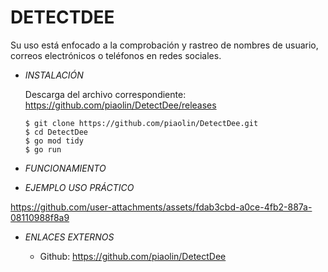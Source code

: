 # **DETECTDEE**

Su uso está enfocado a la comprobación y rastreo de nombres de usuario, correos electrónicos o teléfonos en redes sociales.

- *INSTALACIÓN*

    Descarga del archivo correspondiente: https://github.com/piaolin/DetectDee/releases

      $ git clone https://github.com/piaolin/DetectDee.git
      $ cd DetectDee
      $ go mod tidy
      $ go run

- *FUNCIONAMIENTO*





- *EJEMPLO USO PRÁCTICO*

https://github.com/user-attachments/assets/fdab3cbd-a0ce-4fb2-887a-08110988f8a9

- *ENLACES EXTERNOS*

  - Github: https://github.com/piaolin/DetectDee
 
